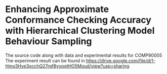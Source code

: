 # Enhancing Approximate Conformance Checking Accuracy with Hierarchical Clustering Model Behaviour Sampling
The source code along with data and experimental results for COMP90005
The experiment result can be found in https://drive.google.com/file/d/1-Hmo3Hve3occhQ27rqf8yypqtHO5Moud/view?usp=sharing.
